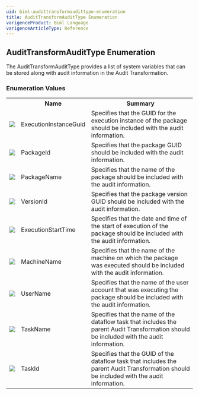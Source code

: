 ```yaml
---
uid: biml-audittransformaudittype-enumeration
title: AuditTransformAuditType Enumeration
varigenceProduct: Biml Language
varigenceArticleType: Reference
---
```


## AuditTransformAuditType Enumeration<div class="LanguageSummary"><div class ="SummaryItem">The AuditTransformAuditType provides a list of system variables that can be stored along with audit information in the Audit Transformation.</div></div><div class="EnumValueGroup">### Enumeration Values<table id="EnumValue" class="MemberList"><tbody><tr><th class="MemberTypeIconColumnHeader">&nbsp;</th><th class="MemberNameColumnHeader">Name</th><th class="MemberSummaryColumnHeader">Summary</th></tr><tr class="cd0"><td align="center" class="MemberTypeIcon"><img src="enumValue.png"></img></td><td class="MemberName">ExecutionInstanceGuid</td><td class="MemberSummary"><div class ="SummaryItem">Specifies that the GUID for the execution instance of the package should be included with the audit information.</div></td></tr><tr class="cd1"><td align="center" class="MemberTypeIcon"><img src="enumValue.png"></img></td><td class="MemberName">PackageId</td><td class="MemberSummary"><div class ="SummaryItem">Specifies that the package GUID should be included with the audit information.</div></td></tr><tr class="cd0"><td align="center" class="MemberTypeIcon"><img src="enumValue.png"></img></td><td class="MemberName">PackageName</td><td class="MemberSummary"><div class ="SummaryItem">Specifies that the name of the package should be included with the audit information.</div></td></tr><tr class="cd1"><td align="center" class="MemberTypeIcon"><img src="enumValue.png"></img></td><td class="MemberName">VersionId</td><td class="MemberSummary"><div class ="SummaryItem">Specifies that the package version GUID should be included with the audit information.</div></td></tr><tr class="cd0"><td align="center" class="MemberTypeIcon"><img src="enumValue.png"></img></td><td class="MemberName">ExecutionStartTime</td><td class="MemberSummary"><div class ="SummaryItem">Specifies that the date and time of the start of execution of the package should be included with the audit information.</div></td></tr><tr class="cd1"><td align="center" class="MemberTypeIcon"><img src="enumValue.png"></img></td><td class="MemberName">MachineName</td><td class="MemberSummary"><div class ="SummaryItem">Specifies that the name of the machine on which the package was executed should be included with the audit information.</div></td></tr><tr class="cd0"><td align="center" class="MemberTypeIcon"><img src="enumValue.png"></img></td><td class="MemberName">UserName</td><td class="MemberSummary"><div class ="SummaryItem">Specifies that the name of the user account that was executing the package should be included with the audit information.</div></td></tr><tr class="cd1"><td align="center" class="MemberTypeIcon"><img src="enumValue.png"></img></td><td class="MemberName">TaskName</td><td class="MemberSummary"><div class ="SummaryItem">Specifies that the name of the dataflow task that includes the parent Audit Transformation should be included with the audit information.</div></td></tr><tr class="cd0"><td align="center" class="MemberTypeIcon"><img src="enumValue.png"></img></td><td class="MemberName">TaskId</td><td class="MemberSummary"><div class ="SummaryItem">Specifies that the GUID of the dataflow task that includes the parent Audit Transformation should be included with the audit information.</div></td></tr></tbody></table></div>